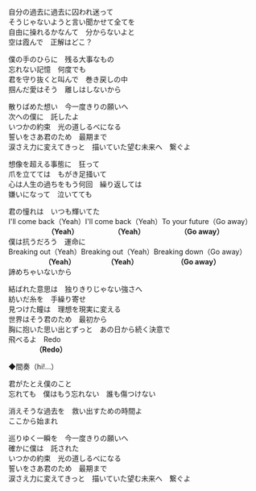自分の過去に過去に囚われ迷って  
そうじゃないようと言い聞かせて全てを  
自由に操れるかなんて　分からないよと  
空は霞んで　正解はどこ？

僕の手のひらに　残る大事なもの  
忘れない記憶　何度でも  
君を守り抜くと叫んで　巻き戻しの中  
掴んだ愛はそう　離しはしないから

散りばめた想い　今一度きりの願いへ  
次への僕に　託したよ  
いつかの約束　光の道しるべになる  
誓いをさあ君のため　最期まで  
涙さえ力に変えてきっと　描いていた望む未来へ　繋ぐよ

想像を超える事態に　狂って  
爪を立てては　もがき足掻いて  
心は人生の過ちをもう何回　繰り返しては  
嫌いになって　泣いてても

君の憧れは　いつも輝いてた  
I'll come back（Yeah）I'll come back（Yeah）To your future（Go away）  
　　　　　　**（Yeah）　　　　　　（Yeah）　　　　　　（Go away）**  
僕は抗うだろう　運命に  
Breaking out（Yeah）Breaking out（Yeah）Breaking down（Go away）  
　　　 　 　**（Yeah）　　 　 　　（Yeah）　　 　　　 　（Go away）**  
諦めちゃいないから

結ばれた意思は　独りきりじゃない強さへ  
紡いだ糸を　手繰り寄せ  
見つけた瞳は　理想を現実に変える  
世界はそう君のため　最初から  
胸に抱いた思い出とずっと　あの日から続く決意で  
飛べるよ　Redo  
　　 　　**（Redo）**

◆間奏（hi!…）

君がたとえ僕のこと  
忘れても　僕はもう忘れない　誰も傷つけない

消えそうな過去を　救い出すための時間よ  
ここから始まれ

巡りゆく一瞬を　今一度きりの願いへ  
確かに僕は　託された  
いつかの約束　光の道しるべになる  
誓いをさあ君のため　最期まで  
涙さえ力に変えてきっと　描いていた望む未来へ　繋ぐよ
